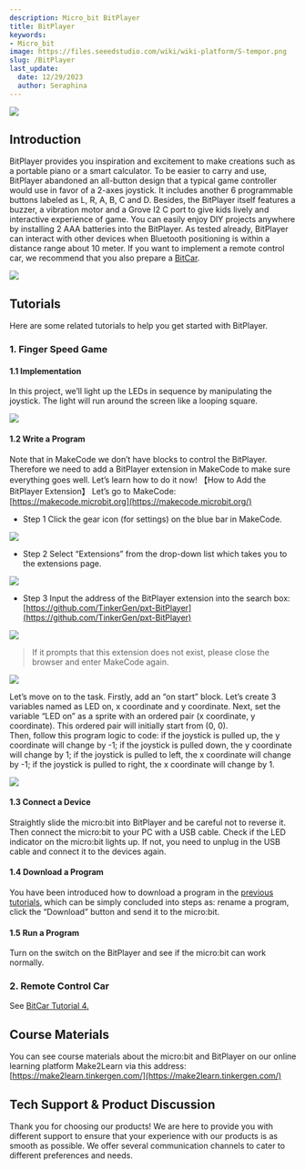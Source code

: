 ```yaml
---
description: Micro_bit BitPlayer
title: BitPlayer
keywords:
- Micro_bit
image: https://files.seeedstudio.com/wiki/wiki-platform/S-tempor.png
slug: /BitPlayer
last_update:
  date: 12/29/2023
  author: Seraphina
---
```



<!-- ![](https://cdn.nlark.com/yuque/0/2020/png/2701823/1607656608299-82ca0e88-02a3-4a72-bb27-0d6e31d508f5.png#height=609&id=HttEj&originHeight=609&originWidth=904&originalType=binary&ratio=1&size=0&status=done&style=none&width=904) -->
![](https://files.seeedstudio.com/wiki/microbit/bitplayer/1.png)

## Introduction

BitPlayer provides you inspiration and excitement to make creations such as a portable piano or a smart calculator. To be easier to carry and use, BitPlayer abandoned an all-button design that a typical game controller would use in favor of a 2-axes joystick. It includes another 6 programmable buttons labeled as L, R, A, B, C and D. Besides, the BitPlayer itself features a buzzer, a vibration motor and a Grove I2 C port to give kids lively and interactive experience of game. You can easily enjoy DIY projects anywhere by installing 2 AAA batteries into the BitPlayer. As tested already, BitPlayer can interact with other devices when Bluetooth positioning is within a distance range about 10 meter. If you want to implement a remote control car, we recommend that you also prepare a [BitCar](https://docproxy.tinkergen.com/web/#/2?page_id=357).

<!-- ![](https://cdn.nlark.com/yuque/0/2020/png/2701823/1607656608604-b8c61682-56cb-4c53-aa80-90e45003792c.png#height=907&id=yenfN&originHeight=907&originWidth=905&originalType=binary&ratio=1&size=0&status=done&style=none&width=905) -->
![](https://files.seeedstudio.com/wiki/microbit/bitplayer/2.png)

## Tutorials

Here are some related tutorials to help you get started with BitPlayer.

### 1. Finger Speed Game

#### 1.1 Implementation

In this project, we’ll light up the LEDs in sequence by manipulating the joystick. The light will run around the screen like a looping square.

<!-- ![](https://cdn.nlark.com/yuque/0/2020/png/2701823/1607656608313-1eb60ba3-e82b-4cea-baa3-0eba2906910c.png#height=266&id=FXfhp&originHeight=266&originWidth=473&originalType=binary&ratio=1&size=0&status=done&style=none&width=473) -->
![](https://files.seeedstudio.com/wiki/microbit/bitplayer/3.png)

#### 1.2 Write a Program

Note that in MakeCode we don’t have blocks to control the BitPlayer. Therefore we need to add a BitPlayer extension in MakeCode to make sure everything goes well. Let’s learn how to do it now!
【How to Add the BitPlayer Extension】
Let’s go to MakeCode: [https://makecode.microbit.org](https://makecode.microbit.org/)

- Step 1 Click the gear icon (for settings) on the blue bar in MakeCode.
<!-- ![](https://cdn.nlark.com/yuque/0/2020/png/2701823/1607656608337-28675e0d-cba2-4fcd-9e95-ea566db99f46.png#height=489&id=URYAb&originHeight=489&originWidth=1000&originalType=binary&ratio=1&size=0&status=done&style=none&width=1000) -->
![](https://files.seeedstudio.com/wiki/microbit/bitplayer/4.png)

- Step 2 Select “Extensions” from the drop-down list which takes you to the extensions page.
<!-- ![](https://cdn.nlark.com/yuque/0/2020/png/2701823/1607656608593-1510b8dd-4f3f-49b2-8145-fd6e87b854db.png#height=699&id=AAz5P&originHeight=699&originWidth=914&originalType=binary&ratio=1&size=0&status=done&style=none&width=914) -->
![](https://files.seeedstudio.com/wiki/microbit/bitplayer/5.png)

- Step 3 Input the address of the BitPlayer extension into the search box: [https://github.com/TinkerGen/pxt-BitPlayer](https://github.com/TinkerGen/pxt-BitPlayer)
<!-- ![](https://cdn.nlark.com/yuque/0/2020/png/2701823/1607656608308-08990569-fce3-4dc8-a07a-ad1c3f1182e1.png#height=937&id=b9Blo&originHeight=937&originWidth=1920&originalType=binary&ratio=1&size=0&status=done&style=none&width=1920) -->
![](https://files.seeedstudio.com/wiki/microbit/bitplayer/6.png)

> If it prompts that this extension does not exist, please close the browser and enter MakeCode again.

<!-- - Step 4 Click the extension package which takes you back to the workspace. You will see that the BitPlayer extension is then successfully added.![](https://cdn.nlark.com/yuque/0/2020/png/2701823/1607656608597-2ade6798-937e-47e0-8215-99e146f6d983.png#height=937&id=jyFxX&originHeight=937&originWidth=1920&originalType=binary&ratio=1&size=0&status=done&style=none&width=1920) -->
![](https://files.seeedstudio.com/wiki/microbit/bitplayer/7.png)

Let’s move on to the task.
Firstly, add an “on start” block. Let’s create 3 variables named as LED on, x coordinate and y coordinate.
Next, set the variable “LED on” as a sprite with an ordered pair (x coordinate, y coordinate). This ordered pair will initially start from (0, 0).<br />
Then, follow this program logic to code: if the joystick is pulled up, the y coordinate will change by -1; if the joystick is pulled down, the y coordinate will change by 1; if the joystick is pulled to left, the x coordinate will change by -1; if the joystick is pulled to right, the x coordinate will change by 1.

<!-- ![](https://cdn.nlark.com/yuque/0/2020/png/2701823/1607656608356-3c424c72-15e0-4ee2-895e-4eee6ec085a1.png#height=699&id=GohIO&originHeight=699&originWidth=1434&originalType=binary&ratio=1&size=0&status=done&style=none&width=1434) -->
![](https://files.seeedstudio.com/wiki/microbit/bitplayer/8.png)

#### 1.3 Connect a Device

Straightly slide the micro:bit into BitPlayer and be careful not to reverse it. Then connect the micro:bit to your PC with a USB cable. Check if the LED indicator on the micro:bit lights up. If not, you need to unplug in the USB cable and connect it to the devices again.

#### 1.4 Download a Program

You have been introduced how to download a program in the [previous tutorials](https://docproxy.tinkergen.com/web/#/2?page_id=329), which can be simply concluded into steps as: rename a program, click the “Download” button and send it to the micro:bit.

#### 1.5 Run a Program

Turn on the switch on the BitPlayer and see if the micro:bit can work normally.

### 2. Remote Control Car

See [BitCar Tutorial 4.](https://docproxy.tinkergen.com/web/#/2?page_id=357)

## Course Materials

You can see course materials about the micro:bit and BitPlayer on our online learning platform Make2Learn via this address: [https://make2learn.tinkergen.com/](https://make2learn.tinkergen.com/)

## Tech Support & Product Discussion

Thank you for choosing our products! We are here to provide you with different support to ensure that your experience with our products is as smooth as possible. We offer several communication channels to cater to different preferences and needs.

<div class="button_tech_support_container">
<a href="https://forum.seeedstudio.com/" class="button_forum"></a>
<a href="https://www.seeedstudio.com/contacts" class="button_email"></a>
</div>

<div class="button_tech_support_container">
<a href="https://discord.gg/eWkprNDMU7" class="button_discord"></a>
<a href="https://github.com/Seeed-Studio/wiki-documents/discussions/69" class="button_discussion"></a>
</div>
